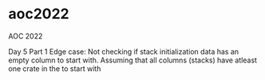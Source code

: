# aoc2022
AOC 2022


Day 5 Part 1
Edge case: Not checking if stack initialization data has an empty column to start with.
Assuming that all columns (stacks) have atleast one crate in the to start with